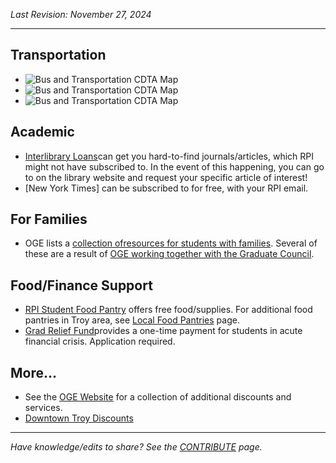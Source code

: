 
_Last Revision: November 27, 2024_

---

## Transportation
- ![Bus and Transportation CDTA Map](../Living/Bus%20and%20Transportation%20CDTA%20Map.md##RPI%20Shuttle)
- ![Bus and Transportation CDTA Map](../Living/Bus%20and%20Transportation%20CDTA%20Map.md###CDTA%20-%20Busses)
- ![Bus and Transportation CDTA Map](../Living/Bus%20and%20Transportation%20CDTA%20Map.md###CDPHP%20_Cycle!_)

## Academic 
- [Interlibrary Loans](https://library.rpi.edu/use-libraries/interlibrary-loan)can get you hard-to-find journals/articles, which RPI might not have subscribed to. In the event of this happening, you can go to on the library website and request your specific article of interest!
-  [New York Times] can be subscribed to for free, with your RPI email.

## For Families
- OGE lists a [collection ofresources for students with families](https://graduate.rpi.edu/information-students). Several of these are a result of [OGE working together with the Graduate Council](../_assets/Graduate%20Council%20-%20A/Graduate%20Council%202023-24%20Term%20Report%20-%20Compressed_27.5.pdf#page=14).

## Food/Finance Support
- [RPI Student Food Pantry](https://success.studentlife.rpi.edu/current-students/connect-your-class-dean/rpi-student-food-pantry) offers free food/supplies. For additional food pantries in Troy area, see [Local Food Pantries](../Living/Local%20Food%20Pantries.md) page.
- [Grad Relief Fund](https://graduate.rpi.edu/funding-and-fellowships/internal-funding/graduate-student-relief-fund)provides a one-time payment for students in acute financial crisis. Application required. 

## More...
 - See the [OGE Website](https://graduate.rpi.edu/information-students) for a collection of additional discounts and services.
-  [Downtown Troy Discounts](https://www.downtowntroyny.org/for-students)

---
_Have knowledge/edits to share? See the [CONTRIBUTE](../../CONTRIBUTE.md) page._